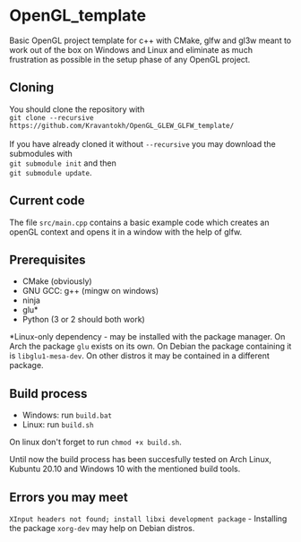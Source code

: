 # OpenGL_template #

Basic OpenGL project template for c++ with CMake, glfw and gl3w meant to work out of the box on Windows and Linux and eliminate as much frustration as possible in the setup phase of any OpenGL project.

## Cloning ##
You should clone the repository with\
`git clone --recursive https://github.com/Kravantokh/OpenGL_GLEW_GLFW_template/`\
\
If you have already cloned it without `--recursive` you may download the submodules with\
`git submodule init` and then\
`git submodule update`.

## Current code ##

The file `src/main.cpp` contains a basic example code which creates an openGL context and opens it in a window with the help of glfw.

## Prerequisites ##
* CMake (obviously)
* GNU GCC: g++ (mingw on windows)
* ninja
* glu\*
* Python (3 or 2 should both work)


\*Linux-only dependency - may be installed with the package manager. On Arch the package `glu` exists on its own. On Debian the package containing it is `libglu1-mesa-dev`. On other distros it may be contained in a different package.

## Build process ##
* Windows: run `build.bat`
* Linux: run `build.sh`

On linux don't forget to run `chmod +x build.sh`.

Until now the build process has been succesfully tested on Arch Linux, Kubuntu 20.10 and Windows 10 with the mentioned build tools.

## Errors you may meet ##

`XInput headers not found; install libxi development package` - Installing the package `xorg-dev` may help on Debian distros.

